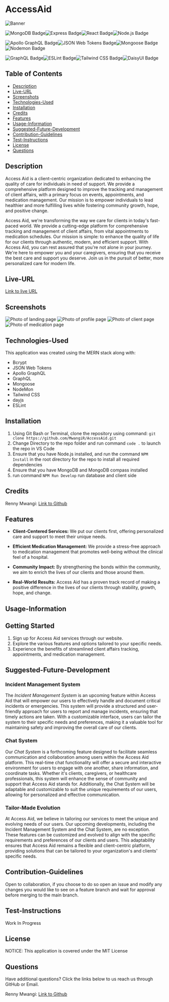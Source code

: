 # AccessAid

![Banner](./client/src/images/acessAidBanner.png)

![MongoDB Badge](https://img.shields.io/badge/MongoDB-47A248?logo=mongodb&logoColor=fff&style=flat-square)![Express Badge](https://img.shields.io/badge/Express-000?logo=express&logoColor=fff&style=flat-square)![React Badge](https://img.shields.io/badge/React-61DAFB?logo=react&logoColor=000&style=flat-square)![Node.js Badge](https://img.shields.io/badge/Node.js-393?logo=nodedotjs&logoColor=fff&style=flat-square)

![Apollo GraphQL Badge](https://img.shields.io/badge/Apollo%20GraphQL-311C87?logo=apollographql&logoColor=fff&style=flat-square)![JSON Web Tokens Badge](https://img.shields.io/badge/JSON%20Web%20Tokens-000?logo=jsonwebtokens&logoColor=fff&style=flat-square)![Mongoose Badge](https://img.shields.io/badge/Mongoose-800?logo=mongoose&logoColor=fff&style=flat-square)![Nodemon Badge](https://img.shields.io/badge/Nodemon-76D04B?logo=nodemon&logoColor=fff&style=flat-square)

![GraphQL Badge](https://img.shields.io/badge/GraphQL-E10098?logo=graphql&logoColor=fff&style=flat-square)![ESLint Badge](https://img.shields.io/badge/ESLint-4B32C3?logo=eslint&logoColor=fff&style=flat-square)![Tailwind CSS Badge](https://img.shields.io/badge/Tailwind%20CSS-06B6D4?logo=tailwindcss&logoColor=fff&style=flat-square)![DaisyUI Badge](https://img.shields.io/badge/DaisyUI-5A0EF8?logo=daisyui&logoColor=fff&style=flat-square)

## Table of Contents

- [Description](#description)
- [Live-URL](#live-url)
- [Screenshots](#screenshots)
- [Technologies-Used](#technologies-used)
- [Installation](#installation)
- [Credits](#credits)
- [Features](#features)
- [Usage-Information](#usage-information)
- [Suggested-Future-Development](#suggested-future-development)
- [Contribution-Guidelines](#contribution-guidelines)
- [Test-Instructions](#test-instructions)
- [License](#license)
- [Questions](#questions)

## Description

Access Aid is a client-centric organization dedicated to enhancing the quality of care for individuals in need of support. We provide a comprehensive platform designed to improve the tracking and management of client affairs, with a primary focus on events, appointments, and medication management. Our mission is to empower individuals to lead healthier and more fulfilling lives while fostering community growth, hope, and positive change.

Access Aid, we're transforming the way we care for clients in today's fast-paced world. We provide a cutting-edge platform for comprehensive tracking and management of client affairs, from vital appointments to medication schedules. Our mission is simple: to enhance the quality of life for our clients through authentic, modern, and efficient support. With Access Aid, you can rest assured that you're not alone in your journey. We're here to empower you and your caregivers, ensuring that you receive the best care and support you deserve. Join us in the pursuit of better, more personalized care for modern life.

## Live-URL

[Link to live URL](https://access-aid-18717d69cebf.herokuapp.com/)

## Screenshots

![Photo of landing page](./client/src/images/landingpage.png)
![Photo of profile page](./client/src/images/profile.png)
![Photo of client page](./client/src/images/clientPage.png)
![Photo of medication page](./client/src/images/medication.png)

## Technologies-Used

This application was created using the MERN stack along with:

- Bcrypt
- JSON Web Tokens
- Apollo GraphQL
- GraphQL
- Mongoose
- NodeMon
- Tailwind CSS
- dayjs
- ESLint

## Installation

1. Using Git Bash or Terminal, clone the repository using command: `git clone https://github.com/MwangiR/AccessAid.git`
2. Change Directory to the repo folder and run command `code .` to launch the repo in VS Code
3. Ensure that you have Node.js installed, and run the command `NPM Install` in the root directory for the repo to install all required dependencies
4. Ensure that you have MongoDB and MongoDB compass installed
5. run command `NPM Run Develop` run database and client side

## Credits

Renny Mwangi: [Link to Github](https://github.com/MwangiR/)

## Features

- **Client-Centered Services:** We put our clients first, offering personalized care and support to meet their unique needs.

- **Efficient Medication Management:** We provide a stress-free approach to medication management that promotes well-being without the clinical feel of a hospital.

- **Community Impact:** By strengthening the bonds within the community, we aim to enrich the lives of our clients and those around them.

- **Real-World Results:** Access Aid has a proven track record of making a positive difference in the lives of our clients through stability, growth, hope, and change.

## Usage-Information

## Getting Started

1. Sign up for Access Aid services through our website.
2. Explore the various features and options tailored to your specific needs.
3. Experience the benefits of streamlined client affairs tracking, appointments, and medication management.

## Suggested-Future-Development

### **Incident Management System**

The _Incident Management System_ is an upcoming feature within Access Aid that will empower our users to effectively handle and document critical incidents or emergencies. This system will provide a structured and user-friendly approach for users to report and manage incidents, ensuring that timely actions are taken. With a customizable interface, users can tailor the system to their specific needs and preferences, making it a valuable tool for maintaining safety and improving the overall care of our clients.

### **Chat System**

Our _Chat System_ is a forthcoming feature designed to facilitate seamless communication and collaboration among users within the Access Aid platform. This real-time chat functionality will offer a secure and interactive environment for users to engage with one another, share information, and coordinate tasks. Whether it's clients, caregivers, or healthcare professionals, this system will enhance the sense of community and support that Access Aid stands for. Additionally, the Chat System will be adaptable and customizable to suit the unique requirements of our users, allowing for personalized and effective communication.

### **Tailor-Made Evolution**

At Access Aid, we believe in tailoring our services to meet the unique and evolving needs of our users. Our upcoming developments, including the Incident Management System and the Chat System, are no exception. These features can be customized and evolved to align with the specific requirements and preferences of our clients and users. This adaptability ensures that Access Aid remains a flexible and client-centric platform, providing solutions that can be tailored to your organization's and clients' specific needs.

## Contribution-Guidelines

Open to collaboration, if you choose to do so open an issue and modify any changes you would like to see on a feature branch and wait for approval before merging to the main branch.

## Test-Instructions

Work In Progress

## License

NOTICE: This application is covered under the MIT License

## Questions

Have additional questions? Click the links below to us reach us through GitHub or Email.

Renny Mwangi: [Link to Github](https://github.com/MwangiR/)
